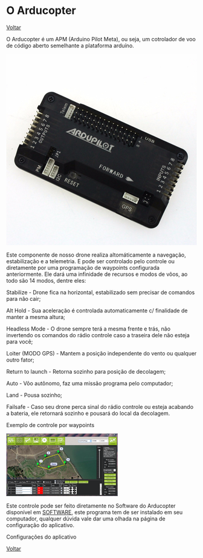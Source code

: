 # O Arducopter 
[Voltar](https://lpae.github.io/estudos/DRONE/)

O Arducopter é um APM (Arduino Pilot Meta), ou seja, um cotrolador de voo de código aberto semelhante a plataforma arduíno.

![Arducopter](https://github.com/LPAE/lpae.github.io/blob/master/estudos/DRONE/Informa%C3%A7%C3%B5es/imagens/arducopter.jpg?raw=true)

Este componente de nosso drone realiza altomáticamente a navegação, estabilização e a telemetria.   E pode ser controlado pelo controle ou diretamente por uma programação de waypoints configurada anteriormente. 
Ele dará uma infinidade de recursos e modos de vôos, ao todo são 14 modos, dentre eles:

Stabilize - Drone fica na horizontal, estabilizado sem precisar de comandos para não cair;</p>
Alt Hold - Sua aceleração é controlada automaticamente c/ finalidade de manter a mesma altura;</p>
Headless Mode - O drone sempre terá a mesma frente e trás, não invertendo os comandos do rádio controle caso a traseira dele não esteja para você;</p>
Loiter (MODO GPS) - Mantem a posição independente do vento ou qualquer outro fator;</p>
Return to launch - Retorna sozinho para posição de decolagem;</p>
Auto - Vôo autônomo, faz uma missão programa pelo computador;</p>
Land - Pousa sozinho;</p>
Failsafe - Caso seu drone perca sinal do rádio controle ou esteja acabando a bateria, ele retornará sozinho e pousará do local da decolagem.</p>

 Exemplo de controle por waypoints 
 
![waypoints](https://github.com/LPAE/lpae.github.io/blob/master/estudos/DRONE/Informa%C3%A7%C3%B5es/imagens/localiza%C3%A7%C3%A3o.png?raw=true)

Este controle pode ser feito diretamente no Software do Arducopter disponível em [SOFTWARE](http://ardupilot.org/copter/docs/common-install-gcs.html), este programa tem de ser instalado em seu computador, qualquer dúvida vale dar uma olhada na página de configuração do aplicativo.

Configurações do aplicativo

[Voltar](https://lpae.github.io/estudos/DRONE/)
